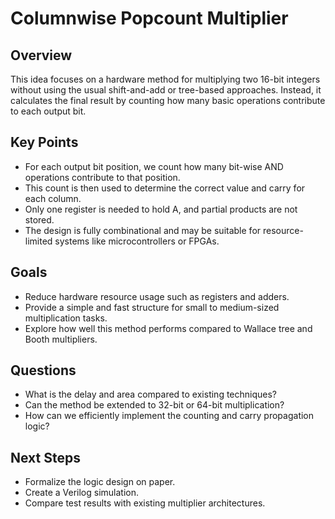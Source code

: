 # Columnwise Popcount Multiplier

## Overview

This idea focuses on a hardware method for multiplying two 16-bit integers without using the usual shift-and-add or tree-based approaches. Instead, it calculates the final result by counting how many basic operations contribute to each output bit.

## Key Points

- For each output bit position, we count how many bit-wise AND operations contribute to that position.
- This count is then used to determine the correct value and carry for each column.
- Only one register is needed to hold A, and partial products are not stored.
- The design is fully combinational and may be suitable for resource-limited systems like microcontrollers or FPGAs.

## Goals

- Reduce hardware resource usage such as registers and adders.
- Provide a simple and fast structure for small to medium-sized multiplication tasks.
- Explore how well this method performs compared to Wallace tree and Booth multipliers.

## Questions

- What is the delay and area compared to existing techniques?
- Can the method be extended to 32-bit or 64-bit multiplication?
- How can we efficiently implement the counting and carry propagation logic?

## Next Steps

- Formalize the logic design on paper.
- Create a Verilog simulation.
- Compare test results with existing multiplier architectures.
